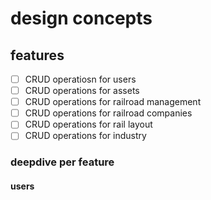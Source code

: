 # design concepts

## features

- [ ] CRUD operatiosn for users
- [ ] CRUD operations for assets
- [ ] CRUD operations for railroad management
- [ ] CRUD operations for railroad companies
- [ ] CRUD operations for rail layout
- [ ] CRUD operations for industry

### deepdive per feature

#### users
